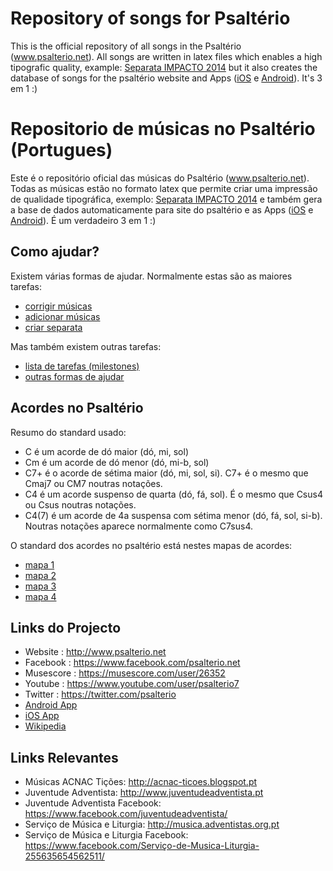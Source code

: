 Repository of songs for Psaltério
================================
This is the official repository of all songs in the Psaltério (www.psalterio.net).
All songs are written in latex files which enables a high tipografic quality, example: [Separata IMPACTO 2014](https://github.com/psalterio/repository/blob/master/songbooks/2014/2014-impacto/separata_impacto_2014_chords.pdf) but it also creates the database of songs for the psaltério website and Apps ([iOS](https://itunes.apple.com/pt/app/psalterio/id858825872) e [Android](https://play.google.com/store/apps/details?id=net.psalterio.psalterioandroid)). It's 3 em 1 :)




Repositorio de músicas no Psaltério (Portugues)
================================
Este é o repositório oficial das músicas do Psaltério (www.psalterio.net).
Todas as músicas estão no formato latex que permite criar uma impressão de qualidade tipográfica, exemplo: [Separata IMPACTO 2014](https://github.com/psalterio/repository/blob/master/songbooks/2014/2014-impacto/separata_impacto_2014_chords.pdf) e também gera a base de dados automaticamente para site do psaltério e as Apps ([iOS](https://itunes.apple.com/pt/app/psalterio/id858825872) e [Android](https://play.google.com/store/apps/details?id=net.psalterio.psalterioandroid)). É um verdadeiro 3 em 1 :)


Como ajudar?
------------
Existem várias formas de ajudar. Normalmente estas são as maiores tarefas:
- [corrigir músicas](https://github.com/psalterio/repository/wiki/Corrigir-Música)
- [adicionar músicas](https://github.com/psalterio/repository/wiki/Adicionar-Música)
- [criar separata](https://github.com/psalterio/repository/wiki/criar-separata)

Mas também existem outras tarefas:
- [lista de tarefas (milestones)](https://github.com/psalterio/repository/milestones)
- [outras formas de ajudar](https://github.com/psalterio/repository/wiki/Outras-formas-de-ajudar)

Acordes no Psaltério
--------------------

Resumo do standard usado:
- C é um acorde de dó maior (dó, mi, sol)
- Cm é um acorde de dó menor (dó, mi-b, sol)
- C7+ é o acorde de sétima maior (dó, mi, sol, si). C7+ é o mesmo que Cmaj7 ou CM7 noutras notações.
- C4 é um acorde suspenso de quarta (dó, fá, sol). É o mesmo que Csus4 ou Csus noutras notações.
- C4(7) é um acorde de 4a suspensa com sétima menor (dó, fá, sol, si-b). Noutras notações aparece normalmente como C7sus4.

O standard dos acordes no psaltério está nestes mapas de acordes:
- [mapa 1](https://github.com/psalterio/repository/blob/master/songbooks/psalterio/scan_psalterio_original/0-3_mapa_acordes.jpg)
- [mapa 2](https://github.com/psalterio/repository/blob/master/songbooks/psalterio/scan_psalterio_original/0-4_mapa_acordes.jpg)
- [mapa 3](https://github.com/psalterio/repository/blob/master/songbooks/psalterio/scan_psalterio_original/0-5_mapa_acordes.jpg)
- [mapa 4](https://github.com/psalterio/repository/blob/master/songbooks/psalterio/scan_psalterio_original/0-6_mapa_acordes.jpg)

Links do Projecto
-----------------

- Website     : http://www.psalterio.net
- Facebook    : https://www.facebook.com/psalterio.net
- Musescore   : https://musescore.com/user/26352
- Youtube     : https://www.youtube.com/user/psalterio7
- Twitter     : https://twitter.com/psalterio
- [Android App](https://play.google.com/store/apps/details?id=net.psalterio.psalterioandroid)
- [iOS App](https://itunes.apple.com/pt/app/psalterio/id858825872)
- [Wikipedia](http://pt.wikipedia.org/wiki/Psaltério)

Links Relevantes
-----------------

- Músicas ACNAC Tições: http://acnac-ticoes.blogspot.pt
- Juventude Adventista: http://www.juventudeadventista.pt
- Juventude Adventista Facebook: https://www.facebook.com/juventudeadventista/
- Serviço de Música e Liturgia: http://musica.adventistas.org.pt
- Serviço de Música e Liturgia Facebook: https://www.facebook.com/Serviço-de-Musica-Liturgia-255635654562511/
